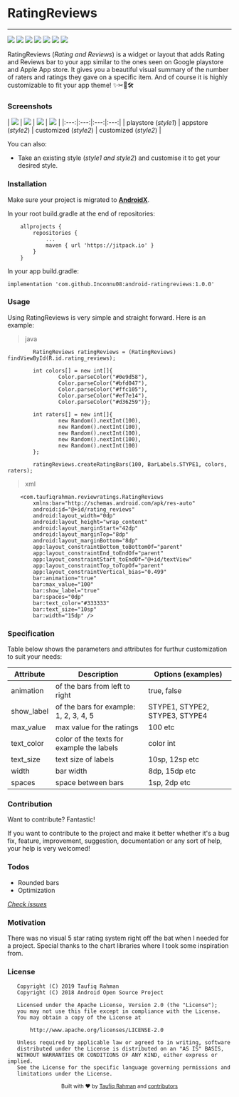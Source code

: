 [//]: # (<p align="center"><img width=12.5% src=""></p>)

# RatingReviews
___

![](https://img.shields.io/badge/build-passing-brightgreen.svg) ![](https://img.shields.io/badge/API-16%2B-red.svg) ![](https://img.shields.io/badge/release-v1.0.0-blue.svg) ![](https://img.shields.io/badge/tag-v1.0.0-blue.svg) ![](http://img.shields.io/badge/license-Apache_2.0-red.svg) ![](https://img.shields.io/badge/contributions-welcomed-orange.svg)
[![](https://jitpack.io/v/Inconnu08/android-ratingreviews.svg)](https://jitpack.io/#Inconnu08/android-ratingreviews)

RatingReviews (*Rating and Reviews*) is a widget or layout that adds Rating and Reviews bar to your app similar to the ones seen on Google playstore and Apple App store. It gives you a beautiful visual summary of the number of raters and ratings they gave on a specific item. And of course it is highly customizable to fit your app theme! ✨✂📐🛠 


### Screenshots

| [![](https://github.com/Inconnu08/android-ratingreviews/blob/master/screenshots/0.png)](https://github.com/Inconnu08/android-ratingreviews/blob/master/screenshots/0.png)  | [![](https://github.com/Inconnu08/android-ratingreviews/blob/master/screenshots/1.png)](https://github.com/Inconnu08/android-ratingreviews/blob/master/screenshots/1.png) | [![](https://github.com/Inconnu08/android-ratingreviews/blob/master/screenshots/2.png)](https://github.com/Inconnu08/android-ratingreviews/blob/master/screenshots/2.png) |
[![](https://github.com/Inconnu08/android-ratingreviews/blob/master/screenshots/3.png)](https://github.com/Inconnu08/android-ratingreviews/blob/master/screenshots/3.png) |
|:---:|:---:|:---:|:---:|
| playstore (*style1*) | appstore (*style2*) | customized (*style2*) | customized (*style2*) |


You can also:
  - Take an existing style (*style1 and style2*) and customise it to get your desired style.




### Installation
Make sure your project is migrated to  [**AndroidX**](https://developer.android.com/jetpack/androidx). 

In your root build.gradle at the end of repositories:
```
	allprojects {
		repositories {
			...
			maven { url 'https://jitpack.io' }
		}
	}
```
In your app build.gradle:
```
implementation 'com.github.Inconnu08:android-ratingreviews:1.0.0'
```

### Usage

Using RatingReviews is very simple and straight forward. Here is an example:
>java

```
        RatingReviews ratingReviews = (RatingReviews) findViewById(R.id.rating_reviews);

        int colors[] = new int[]{
                Color.parseColor("#0e9d58"),
                Color.parseColor("#bfd047"),
                Color.parseColor("#ffc105"),
                Color.parseColor("#ef7e14"),
                Color.parseColor("#d36259")};

        int raters[] = new int[]{
                new Random().nextInt(100),
                new Random().nextInt(100),
                new Random().nextInt(100),
                new Random().nextInt(100),
                new Random().nextInt(100)
        };

        ratingReviews.createRatingBars(100, BarLabels.STYPE1, colors, raters);
```
>xml

```
    <com.taufiqrahman.reviewratings.RatingReviews
        xmlns:bar="http://schemas.android.com/apk/res-auto"
        android:id="@+id/rating_reviews"
        android:layout_width="0dp"
        android:layout_height="wrap_content"
        android:layout_marginStart="42dp"
        android:layout_marginTop="8dp"
        android:layout_marginBottom="8dp"
        app:layout_constraintBottom_toBottomOf="parent"
        app:layout_constraintEnd_toEndOf="parent"
        app:layout_constraintStart_toEndOf="@+id/textView"
        app:layout_constraintTop_toTopOf="parent"
        app:layout_constraintVertical_bias="0.499"
        bar:animation="true"
        bar:max_value="100"
        bar:show_label="true"
        bar:spaces="0dp"
        bar:text_color="#333333"
        bar:text_size="10sp"
        bar:width="15dp" />
```

### Specification

Table below shows the parameters and attributes for furthur customization to suit your needs:

| Attribute | Description | Options (examples) |
| ------ | ------ | ------ |
| animation | of the bars from left to right  | true, false |
| show_label | of the bars for example: 1, 2, 3, 4, 5  | STYPE1,  STYPE2, STYPE3, STYPE4|
| max_value | max value for the ratings  | 100 etc |
| text_color | color of the texts for example the labels  | color int |
| text_size | text size of labels  | 10sp, 12sp etc |
| width | bar width  | 8dp, 15dp etc |
| spaces | space between bars  | 1sp, 2dp etc |


### Contribution

Want to contribute? Fantastic!

If you want to contribute to the project and make it better whether it's a bug fix, feature, improvement, suggestion, documentation or any sort of help, your help is very welcomed!

### Todos

 - Rounded bars
 - Optimization
 
 [*Check issues*](https://github.com/Inconnu08/android-ratingreviews/issues)

### Motivation

There was no visual 5 star rating system right off the bat when I needed for a project.
Special thanks to the chart libraries where I took some inspiration from.

### License
```
   Copyright (C) 2019 Taufiq Rahman
   Copyright (C) 2018 Android Open Source Project

   Licensed under the Apache License, Version 2.0 (the "License");
   you may not use this file except in compliance with the License.
   You may obtain a copy of the License at

       http://www.apache.org/licenses/LICENSE-2.0

   Unless required by applicable law or agreed to in writing, software
   distributed under the License is distributed on an "AS IS" BASIS,
   WITHOUT WARRANTIES OR CONDITIONS OF ANY KIND, either express or implied.
   See the License for the specific language governing permissions and
   limitations under the License.
```


<div align="center">
  <sub>Built with ❤︎ by
  <a href="https://twitter.com/taufiqr45780657">Taufiq Rahman</a> and
  <a href="/contributors">
    contributors
  </a>
</div>

[//]: # (These are reference links used in the body of this note and get stripped out when the markdown processor does its job. There is no need to format nicely because it shouldn't be seen. Thanks SO - http://stackoverflow.com/questions/4823468/store-comments-in-markdown-syntax)

